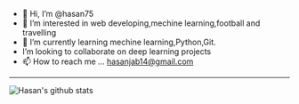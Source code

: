 - 👋 Hi, I’m @hasan75
- 👀 I’m interested in web developing,mechine learning,football and travelling
- 🌱 I’m currently learning mechine learning,Python,Git.
- I’m looking to collaborate on deep learning projects
- 📫 How to reach me ... hasanjab14@gmail.com

---

![Hasan's github stats](https://github-readme-stats.vercel.app/api?username=hasan75&count_private=true&show_icons=true&theme=dark)

<!---
hasan75/hasan75 is a ✨ special ✨ repository because its `README.md` (this file) appears on your GitHub profile.
You can click the Preview link to take a look at your changes.
--->
